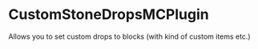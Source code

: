 # CustomStoneDropsMCPlugin

Allows you to set custom drops to blocks (with kind of custom items etc.)
